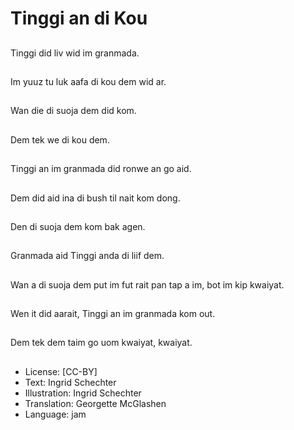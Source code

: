 # Tinggi an di Kou

##
Tinggi did liv wid im granmada.

##
Im yuuz tu luk aafa di kou dem wid ar.

##
Wan die di suoja dem did kom.

##
Dem tek we di kou dem.

##
Tinggi an im granmada did ronwe an go aid.

##
Dem did aid ina di bush til nait kom dong.

##
Den di suoja dem kom bak agen.

##
Granmada aid Tinggi anda di liif dem.

##
Wan a di suoja dem put im fut rait pan tap a im, bot im kip kwaiyat.

##
Wen it did aarait, Tinggi an im granmada kom out.

##
Dem tek dem taim go uom kwaiyat, kwaiyat.

##
* License: [CC-BY]
* Text: Ingrid Schechter
* Illustration: Ingrid Schechter
* Translation: Georgette McGlashen
* Language: jam
